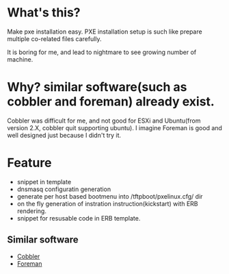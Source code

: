 What's this?
==================================
Make pxe installation easy.
PXE installation setup is such like prepare multiple co-related files carefully.

It is boring for me, and lead to nightmare to see growing number of machine.

Why? similar software(such as cobbler and foreman) already exist.
=================================================================
Cobbler was difficult for me, and not good for ESXi and Ubuntu(from version 2.X, cobbler quit supporting ubuntu).
I imagine Foreman is good and well designed just because I didn't try it.

Feature
==================================
* snippet in template
* dnsmasq configuratin generation
* generate per host based bootmenu into /tftpboot/pxelinux.cfg/ dir
* on the fly generation of instration instruction(kickstart) with ERB rendering.
* snippet for resusable code in ERB template.

Similar software
----------------------------------
* [Cobbler](https://fedorahosted.org/cobbler/)
* [Foreman](http://theforeman.org/)
